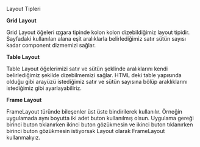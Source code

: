 Layout Tipleri


**Grid Layout**

Grid Layout öğeleri ızgara tipinde kolon kolon dizebildiğimiz layout tipidir. Sayfadaki kullanılan 
alana eşit aralıklarla belirlediğimiz satır sütün sayısı kadar component dizmemizi sağlar.

**Table Layout**

Table Layout öğelerimizi satır ve sütün şeklinde aralıklarını kendi belirlediğimiz şekilde 
dizebilmemizi sağlar. HTML deki table yapısında olduğu gibi arayüzü istediğimiz satır ve sütün sayısına
bölüp araklıklarını istediğimiz gibi ayarlayabiliriz.

**Frame Layout**

FrameLayout türünde bileşenler üst üste bindirilerek kullanılır. Örneğin uygulamada aynı boyutta iki 
adet buton kullanılmış olsun. Uygulama gereği birinci buton tıklanırken ikinci buton gözükmesin ve 
ikinci buton tıklanırken birinci buton gözükmesin istiyorsak Layout olarak FrameLayout 
kullanmalıyız.